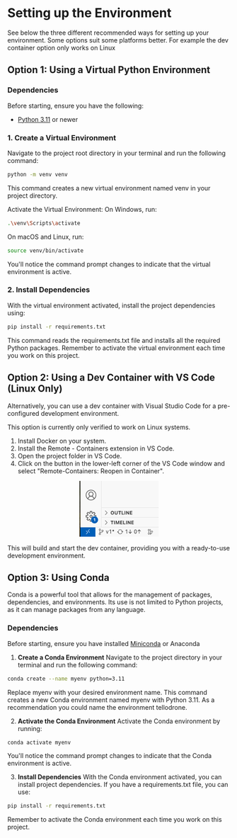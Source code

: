 # Setting up the Environment

See below the three different recommended ways for setting up your environment. 
Some options suit some platforms better. For example the dev container option only works on Linux

## Option 1: Using a Virtual Python Environment

### Dependencies

Before starting, ensure you have the following:

- [Python 3.11](https://www.python.org/downloads/release/python-3115/) or newer

### 1. Create a Virtual Environment
   
Navigate to the project root directory in your terminal and run the following command:

```bash
python -m venv venv
```

This command creates a new virtual environment named venv in your project directory.

Activate the Virtual Environment:
On Windows, run:
```bash
.\venv\Scripts\activate
```

On macOS and Linux, run:
```bash
source venv/bin/activate
```

You'll notice the command prompt changes to indicate that the virtual environment is active.

### 2. Install Dependencies

With the virtual environment activated, install the project dependencies using:
```bash
pip install -r requirements.txt
```

This command reads the requirements.txt file and installs all the required Python packages.
Remember to activate the virtual environment each time you work on this project.

## Option 2: Using a Dev Container with VS Code (Linux Only)

Alternatively, you can use a dev container with Visual Studio Code for a pre-configured development environment. 

This option is currently only verified to work on Linux systems.

1. Install Docker on your system.
2. Install the Remote - Containers extension in VS Code.
3. Open the project folder in VS Code.
4. Click on the button in the lower-left corner of the VS Code window and select "Remote-Containers: Reopen in Container".

<div align="center">
  <img src="./images/dev_containers_icon.png" alt="Dev Container Icon">
</div>


This will build and start the dev container, providing you with a ready-to-use development environment.

## Option 3: Using Conda

Conda is a powerful tool that allows for the management of packages, dependencies, and environments. Its use is not limited to Python projects, as it can manage packages from any language.

### Dependencies
Before starting, ensure you have installed [Miniconda](https://docs.anaconda.com/free/miniconda/index.html) or Anaconda

1. **Create a Conda Environment**
Navigate to the project directory in your terminal and run the following command:

```bash
conda create --name myenv python=3.11
```

Replace myenv with your desired environment name. This command creates a new Conda environment named myenv with Python 3.11. As a recommendation you could name the environment tellodrone.

2. **Activate the Conda Environment**
Activate the Conda environment by running:

```bash
conda activate myenv
```
You'll notice the command prompt changes to indicate that the Conda environment is active.

3. **Install Dependencies**
With the Conda environment activated, you can install project dependencies. If you have a requirements.txt file, you can use:

```bash
pip install -r requirements.txt
```

Remember to activate the Conda environment each time you work on this project.